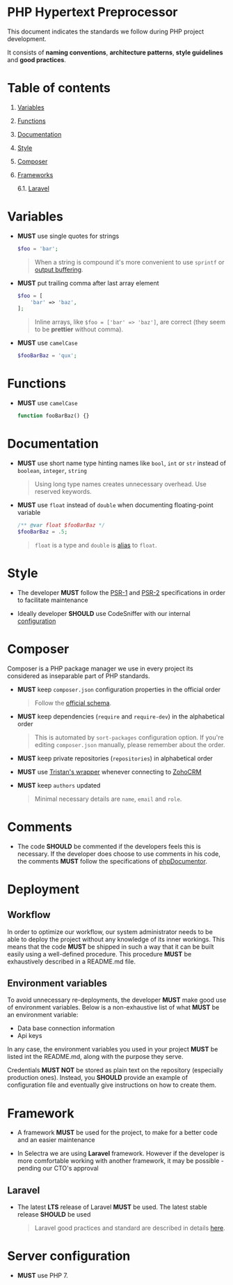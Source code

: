 PHP Hypertext Preprocessor
=

This document indicates the standards we follow during PHP project development.

It consists of **naming conventions**, **architecture patterns**, **style guidelines** and **good practices**.

# Table of contents

1. [Variables](#variables)

2. [Functions](#functions)

3. [Documentation](#documentation)

4. [Style](#style)

5. [Composer](#composer)

6. [Frameworks](#frameworks)

    6.1. [Laravel](#laravel)

# Variables

- **MUST** use single quotes for strings

    ```php
    $foo = 'bar';
    ```

    > When a string is compound it's more convenient to use `sprintf` or [output buffering](https://www.php.net/manual/en/book.outcontrol.php).

- **MUST** put trailing comma after last array element

    ```php
    $foo = [
        'bar' => 'baz',
    ];
    ```
  > Inline arrays, like `$foo = ['bar' => 'baz']`, are correct (they seem to be __prettier__ without comma).

- **MUST** use `camelCase`

    ```php
    $fooBarBaz = 'qux';
    ```

# Functions

- **MUST** use `camelCase`

    ```php
    function fooBarBaz() {}
    ```

# Documentation

- **MUST** use short name type hinting names like `bool`, `int` or `str` instead of `boolean`, `integer`, `string`

    > Using long type names creates unnecessary overhead. Use reserved keywords.

- **MUST** use `float` instead of `double` when documenting floating-point variable

    ```php
    /** @var float $fooBarBaz */
    $fooBarBaz = .5;
    ```

    > `float` is a type and `double` is [alias](https://www.php.net/manual/en/language.types.php) to `float`.

# Style

- The developer **MUST** follow the [PSR-1](http://www.php-fig.org/psr/psr-1/) and [PSR-2](http://www.php-fig.org/psr/psr-2/) specifications in order to facilitate maintenance

- Ideally developer **SHOULD** use CodeSniffer with our internal [configuration](https://github.com/Selectra-Dev/code-sniffer)

# Composer

Composer is a PHP package manager we use in every project its considered as inseparable part of PHP standards.

- **MUST** keep `composer.json` configuration properties in the official order

    > Follow the [official schema](https://getcomposer.org/doc/04-schema.md).

- **MUST** keep dependencies (`require` and `require-dev`) in the alphabetical order

    > This is automated by `sort-packages` configuration option. If you're editing `composer.json` manually, please remember about the order.

- **MUST** keep private repositories (`repositories`) in alphabetical order

- **MUST** use [Tristan's wrapper](https://github.com/Selectra-Dev/tristanjahier/zoho-crm-php) whenever connecting to [ZohoCRM](https://crm.zoho.com/)

- **MUST** keep `authors` updated

    > Minimal necessary details are `name`, `email` and `role`.

# Comments

- The code **SHOULD** be commented if the developers feels this is necessary. If the developer does choose to use comments in his code, the comments **MUST** follow the specifications of [phpDocumentor](https://www.phpdoc.org/docs/latest/index.html).

# Deployment

## Workflow

In order to optimize our workflow, our system administrator needs to be able to deploy the project without any knowledge of its inner workings. This means that the code **MUST** be shipped in such a way that it can be built easily using a well-defined procedure. This procedure **MUST** be exhaustively described in a README.md file.

## Environment variables

To avoid unnecessary re-deployments, the developer **MUST** make good use of environment variables. Below is a non-exhaustive list of what **MUST** be an environment variable:
* Data base connection information
* Api keys

In any case, the environment variables you used in your project **MUST** be listed int the README.md, along with the purpose they serve.

Credentials **MUST NOT** be stored as plain text on the repository (especially production ones). Instead, you **SHOULD** provide an example of configuration file and eventually give instructions on how to create them.

# Framework

- A framework **MUST** be used for the project, to make for a better code and an easier maintenance

- In Selectra we are using **Laravel** framework. However if the developer is more comfortable working with another framework, it may be possible - pending our CTO's approval

## Laravel

- The latest **LTS** release of Laravel **MUST** be used. The latest stable release **SHOULD** be used

    > Laravel good practices and standard are described in details [here](php/LARAVEL.md).

# Server configuration

- **MUST** use PHP 7.
